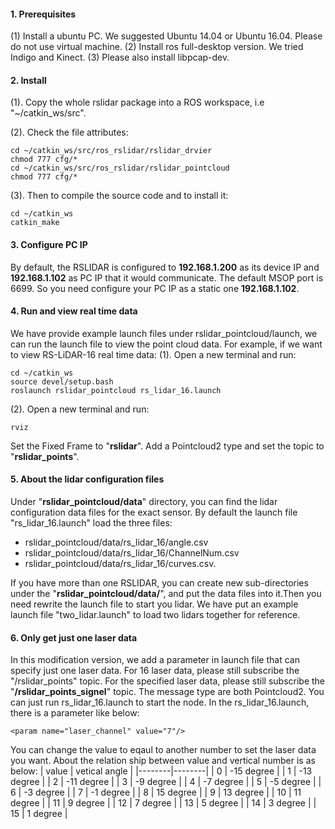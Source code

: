 #### 1. Prerequisites
(1) Install a ubuntu PC. We suggested Ubuntu 14.04 or Ubuntu 16.04. Please do not use virtual machine.
(2) Install ros full-desktop version. We tried Indigo and Kinect.
(3) Please also install libpcap-dev.

####  2. Install
(1). Copy the whole rslidar package into a ROS workspace, i.e "~/catkin_ws/src".

(2). Check the file attributes:

```
cd ~/catkin_ws/src/ros_rslidar/rslidar_drvier
chmod 777 cfg/*
cd ~/catkin_ws/src/ros_rslidar/rslidar_pointcloud
chmod 777 cfg/*
```

(3). Then to compile the source code and to install it:

```
cd ~/catkin_ws
catkin_make
```
#### 3. Configure PC IP
By default, the RSLIDAR is configured to **192.168.1.200** as its device IP and **192.168.1.102** as PC IP that it would communicate. The default MSOP port is 6699.
So you need configure your PC IP as a static one **192.168.1.102**.

#### 4. Run and view real time data
We have provide example launch files under rslidar_pointcloud/launch, we can run the launch file to view the point cloud data. For example, if we want to view RS-LiDAR-16 real time data:
(1). Open a new terminal and run:

```
cd ~/catkin_ws
source devel/setup.bash
roslaunch rslidar_pointcloud rs_lidar_16.launch
```

(2). Open a new terminal and run:

```
rviz
```
Set the Fixed Frame to "**rslidar**".
Add a Pointcloud2 type and set the topic to "**rslidar_points**".

#### 5. About the lidar configuration files
Under "**rslidar_pointcloud/data**" directory, you can find the lidar configuration data files for the exact sensor. By default the launch file "rs_lidar_16.launch" load the three files:
- rslidar_pointcloud/data/rs_lidar_16/angle.csv
- rslidar_pointcloud/data/rs_lidar_16/ChannelNum.csv
- rslidar_pointcloud/data/rs_lidar_16/curves.csv.

If you have more than one RSLIDAR, you can create new sub-directories under the "**rslidar_pointcloud/data/**", and put the data files into it.Then you need rewrite the launch file to start you lidar. We have put an example launch file "two_lidar.launch" to load two lidars together for reference.

#### 6. Only get just one laser data
In this modification version, we add a parameter in launch file that can specify just one laser data.
For 16 laser data, please still subscribe the "/rslidar_points" topic.
For the specified laser data, please still subscribe the "**/rslidar_points_signel**" topic.
The message type are both Pointcloud2. 
You can just run rs_lidar_16.launch to start the node. In the rs_lidar_16.launch, there is a parameter like below:
```
<param name="laser_channel" value="7"/>
```
You can change the value to eqaul to another number to set the laser data you want. About the relation ship between value and vertical number is as below:
| value | vetical angle |
|--------|--------|
|    0    |    -15 degree    |
|    1    |    -13 degree    |
|    2    |    -11 degree    |
|    3    |    -9 degree     |
|    4    |    -7 degree     |
|    5    |    -5 degree     |
|    6    |    -3 degree     |
|    7    |    -1 degree     |
|    8    |     15 degree    |
|    9    |     13 degree    |
|    10   |     11 degree    |
|    11   |     9 degree     |
|    12   |     7 degree     |
|    13   |     5 degree     |
|    14   |     3 degree     |
|    15   |     1 degree     |

